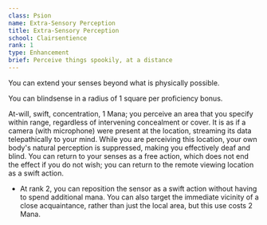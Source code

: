 ```yaml
---
class: Psion
name: Extra-Sensory Perception
title: Extra-Sensory Perception
school: Clairsentience
rank: 1
type: Enhancement
brief: Perceive things spookily, at a distance
---
```


You can extend your senses beyond what is physically possible.

You can blindsense in a radius of 1 square per proficiency bonus.

At-will, swift, concentration, 1 Mana; you perceive an area that you specify within range, regardless of intervening concealment or cover. It is as if a camera (with microphone) were present at the location, streaming its data telepathically to your mind. While you are perceiving this location, your own body's natural perception is suppressed, making you effectively deaf and blind. You can return to your senses as a free action, which does not end the effect if you do not wish; you can return to the remote viewing location as a swift action.
- At rank 2, you can reposition the sensor as a swift action without having to spend additional mana. You can also target the immediate vicinity of a close acquaintance, rather than just the local area, but this use costs 2 Mana.

